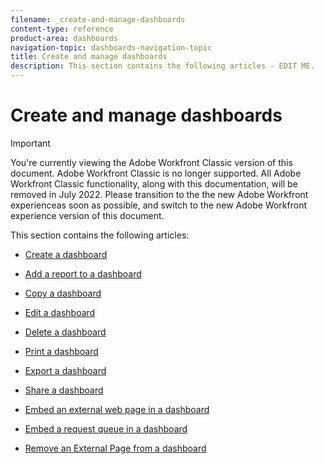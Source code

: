 ```yaml
---
filename: _create-and-manage-dashboards
content-type: reference
product-area: dashboards
navigation-topic: dashboards-navigation-topic
title: Create and manage dashboards
description: This section contains the following articles - EDIT ME.
---
```


# Create and manage dashboards

>[!IMPORTANT]
>
>You're currently viewing the Adobe Workfront Classic version of this document. Adobe Workfront Classic is no longer supported. All Adobe Workfront Classic functionality, along with this documentation, will be removed in July 2022. Please transition to the the new Adobe Workfront experienceas soon as possible, and switch to the new Adobe Workfront experience version of this document.

This section contains the following articles:

* [Create a dashboard](../../../reports-and-dashboards/dashboards/creating-and-managing-dashboards/create-dashboard.md) 
* [Add a report to a dashboard](../../../reports-and-dashboards/dashboards/creating-and-managing-dashboards/add-report-dashboard.md) 
* [Copy a dashboard](../../../reports-and-dashboards/dashboards/creating-and-managing-dashboards/copy-dashboard.md) 
* [Edit a dashboard](../../../reports-and-dashboards/dashboards/creating-and-managing-dashboards/edit-dashboard.md) 
* [Delete a dashboard](../../../reports-and-dashboards/dashboards/creating-and-managing-dashboards/delete-dashboard.md) 
* [Print a dashboard](../../../reports-and-dashboards/dashboards/creating-and-managing-dashboards/print-dashboard.md) 
* [Export a dashboard](../../../reports-and-dashboards/dashboards/creating-and-managing-dashboards/export-dashboard.md) 
* [Share a dashboard](../../../reports-and-dashboards/dashboards/creating-and-managing-dashboards/share-dashboard.md) 
* [Embed an external web page in a dashboard](../../../reports-and-dashboards/dashboards/creating-and-managing-dashboards/embed-external-web-page-dashboard.md) 
* [Embed a request queue in a dashboard](../../../reports-and-dashboards/dashboards/creating-and-managing-dashboards/embed-request-queue-dashboard.md) 
* [Remove an External Page from a dashboard](../../../reports-and-dashboards/dashboards/creating-and-managing-dashboards/remove-external-page-from-dashboard.md)

  <!--
  <li data-mc-conditions="QuicksilverOrClassic.Draft mode"><a href="https://experience.workfront.com/s/reporting" target="_blank">Learning Path for reports and dashboards</a> (NOTE:&nbsp;drafted, because link is not working)</li>
  -->

